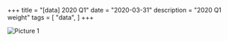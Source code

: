 +++
title = "[data] 2020 Q1"
date = "2020-03-31"
description = "2020 Q1 weight"
tags = [
    "data",
]
+++

![Picture 1](/images/2020Q1_weight.png)